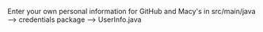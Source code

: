 Enter your own personal information for GitHub and Macy's in src/main/java --> credentials package --> UserInfo.java
